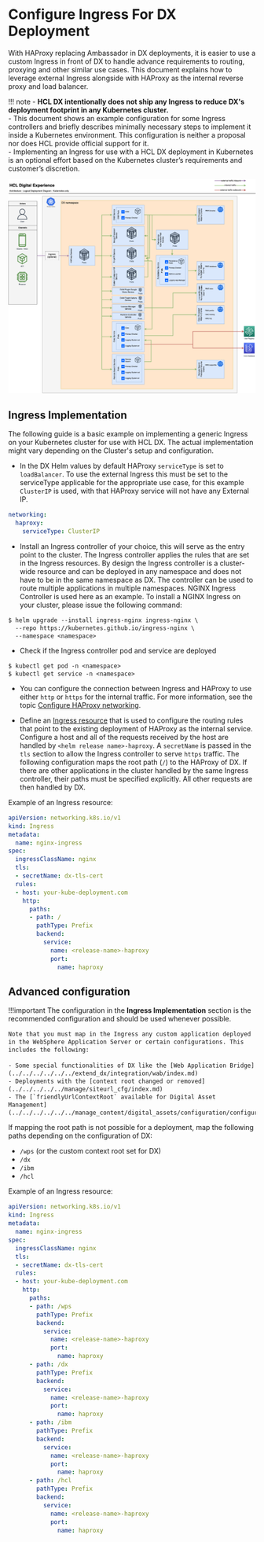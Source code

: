 # Configure Ingress For DX Deployment

With HAProxy replacing Ambassador in DX deployments, it is easier to use a custom Ingress in front of DX to handle advance requirements to routing, proxying and other similar use cases. This document explains how to leverage external Ingress alongside with HAProxy as the internal reverse proxy and load balancer.

!!! note
       -  **HCL DX intentionally does not ship any Ingress to reduce DX's deployment footprint in any Kubernetes cluster.**<br>
       -  This document shows an example configuration for some Ingress controllers and briefly describes minimally necessary steps to implement it inside a Kubernetes environment. This configuration is neither a proposal nor does HCL provide official support for it. <br>
       -  Implementing an Ingress for use with a HCL DX deployment in Kubernetes is an optional effort based on the Kubernetes cluster’s requirements and customer’s discretion.

![Ingress Implementation](../../../../../../images/HCL-DX-deployment-diagram-Kubernetes.png)

## Ingress Implementation

The following guide is a basic example on implementing a generic Ingress on your Kubernetes cluster for use with HCL DX. The actual implementation might vary depending on the Cluster's setup and configuration.

- In the DX Helm values by default HAProxy `serviceType` is set to `loadBalancer`. To use the external Ingress this must be set to the serviceType applicable for the appropriate use case, for this example `ClusterIP` is used, with that HAProxy service will not have any External IP.

```yaml
networking:
  haproxy:
    serviceType: ClusterIP
```

- Install an Ingress controller of your choice, this will serve as the entry point to the cluster. The Ingress controller applies the rules that are set in the Ingress resources. By design the Ingress controller is a cluster-wide resource and can be deployed in any namespace and does not have to be in the same namespace as DX. The controller can be used to route multiple applications in multiple namespaces. NGINX Ingress Controller is used here as an example. To install a NGINX Ingress on your cluster, please issue the following command:

```console
$ helm upgrade --install ingress-nginx ingress-nginx \
  --repo https://kubernetes.github.io/ingress-nginx \
  --namespace <namespace>
```

- Check if the Ingress controller pod and service are deployed

```console
$ kubectl get pod -n <namespace>
$ kubectl get service -n <namespace>
```

- You can configure the connection between Ingress and HAProxy to use either `http` or `https` for the internal traffic. For more information, see the topic [Configure HAProxy networking](../mandatory_tasks/prepare_configure_networking.md#configure-haproxy-networking).

- Define an [Ingress resource](https://kubernetes.io/docs/concepts/services-networking/ingress/#the-ingress-resource) that is used to configure the routing rules that point to the existing deployment of HAProxy as the internal service. Configure a host and all of the requests received by the host are handled by `<helm release name>-haproxy`. A `secretName` is passed in the `tls` section to allow the Ingress controller to serve `https` traffic. The following configuration maps the root path (`/`) to the HAProxy of DX. If there are other applications in the cluster handled by the same Ingress controller, their paths must be specified explicitly. All other requests are then handled by DX.

Example of an Ingress resource:

```yaml
apiVersion: networking.k8s.io/v1
kind: Ingress
metadata:
  name: nginx-ingress
spec:
  ingressClassName: nginx
  tls:
  - secretName: dx-tls-cert
  rules:
  - host: your-kube-deployment.com
    http:
      paths:
      - path: /
        pathType: Prefix
        backend:
          service:
            name: <release-name>-haproxy
            port:
              name: haproxy
```

## Advanced configuration

!!!important
    The configuration in the **Ingress Implementation** section is the recommended configuration and should be used whenever possible.

    Note that you must map in the Ingress any custom application deployed in the WebSphere Application Server or certain configurations. This includes the following:

    - Some special functionalities of DX like the [Web Application Bridge](../../../../../../extend_dx/integration/wab/index.md)
    - Deployments with the [context root changed or removed](../../../../../manage/siteurl_cfg/index.md)
    - The [`friendlyUrlContextRoot` available for Digital Asset Management](../../../../../../manage_content/digital_assets/configuration/configure_dam_friendlyUrl.md)

If mapping the root path is not possible for a deployment, map the following paths depending on the configuration of DX:

- `/wps` (or the custom context root set for DX)
- `/dx`
- `/ibm`
- `/hcl`

Example of an Ingress resource:

```yaml
apiVersion: networking.k8s.io/v1
kind: Ingress
metadata:
  name: nginx-ingress
spec:
  ingressClassName: nginx
  tls:
  - secretName: dx-tls-cert
  rules:
  - host: your-kube-deployment.com
    http:
      paths:
      - path: /wps
        pathType: Prefix
        backend:
          service:
            name: <release-name>-haproxy
            port:
              name: haproxy
      - path: /dx
        pathType: Prefix
        backend:
          service:
            name: <release-name>-haproxy
            port:
              name: haproxy
      - path: /ibm
        pathType: Prefix
        backend:
          service:
            name: <release-name>-haproxy
            port:
              name: haproxy
      - path: /hcl
        pathType: Prefix
        backend:
          service:
            name: <release-name>-haproxy
            port:
              name: haproxy
```
